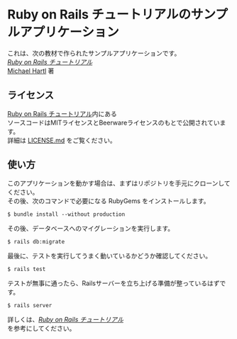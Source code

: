 # Ruby on Rails チュートリアルのサンプルアプリケーション

これは、次の教材で作られたサンプルアプリケーションです。  
[*Ruby on Rails チュートリアル*](https://railstutorial.jp/)  
[Michael Hartl](http://www.michaelhartl.com/) 著  

## ライセンス

[Ruby on Rails チュートリアル](https://railstutorial.jp/)内にある  
ソースコードはMITライセンスとBeerwareライセンスのもとで公開されています。  
詳細は [LICENSE.md](LICENSE.md) をご覧ください。  

## 使い方

このアプリケーションを動かす場合は、まずはリポジトリを手元にクローンしてください。  
その後、次のコマンドで必要になる RubyGems をインストールします。  

```
$ bundle install --without production
```

その後、データベースへのマイグレーションを実行します。  

```
$ rails db:migrate
```

最後に、テストを実行してうまく動いているかどうか確認してください。  

```
$ rails test
```

テストが無事に通ったら、Railsサーバーを立ち上げる準備が整っているはずです。  

```
$ rails server
```

詳しくは、[*Ruby on Rails チュートリアル*](https://railstutorial.jp/)  
を参考にしてください。  